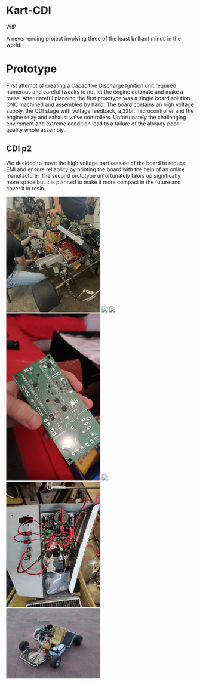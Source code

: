 # Kart-CDI

WIP

A never-ending project involving three of the least brilliant minds in the world.

# Prototype

First attempt of creating a Capacitive Discharge Ignition unit required numerous and careful tweaks to not let the engine detonate and make a mess.
After careful planning the first prototype was a single board solution CNC machined and assembled by hand.
The board contains an high voltage supply, the CDI stage with voltage feedback, a 32bit microcontroller and the engine relay and exhaust valve controllers.
Unfortunately the challenging enviroment and extreme condition lead to a failure of the already poor quality whole assembly.

CDI p2
------

We decided to move the high voltage part outside of the board to reduce EMI and ensure reliability by printing the board with the help of an online manufacturer
The second prototype unfortunately takes up significatly more space but it is planned to make it more compact in the future and cover it in resin.

<img src="images/img0.jpg" width="50%"/>
<img src="images/img1.jpg" width="50%"/>
<img src="images/img3.jpg" width="50%"/>
<img src="images/img4.jpeg" width="50%"/>
<img src="images/img5.jpg" width="50%"/>
<img src="images/img6.jpeg" width="50%"/>
<img src="images/img7.jpeg" width="50%"/>

